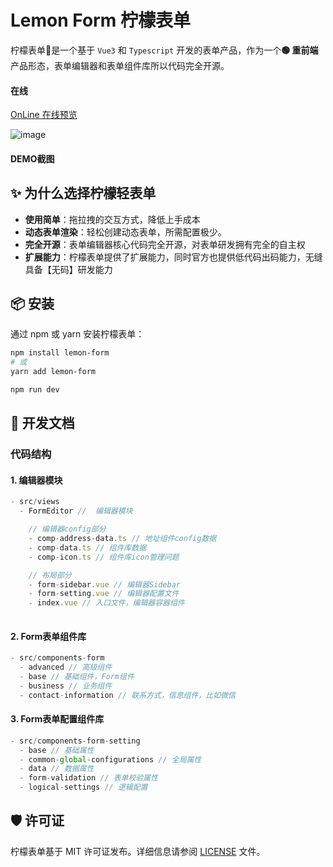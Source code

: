 # Lemon Form 柠檬表单


柠檬表单🍋是一个基于 `Vue3` 和 ` Typescript ` 开发的表单产品，作为一个<b>🟢 重前端</b>产品形态，表单编辑器和表单组件库所以代码完全开源。

#### 在线

[OnLine 在线预览](bojue.github.io/lemon-form/)

![image](https://github.com/user-attachments/assets/ba8f1494-3cab-4053-a672-fdb7da88d1c3)

#### DEMO截图


## ✨ 为什么选择柠檬轻表单

- **使用简单**：拖拉拽的交互方式，降低上手成本
- **动态表单渲染**：轻松创建动态表单，所需配置极少。
- **完全开源**：表单编辑器核心代码完全开源，对表单研发拥有完全的自主权
- **扩展能力**：柠檬表单提供了扩展能力，同时官方也提供低代码出码能力，无缝具备【无码】研发能力



## 📦 安装

通过 npm 或 yarn 安装柠檬表单：

```bash
npm install lemon-form
# 或
yarn add lemon-form

npm run dev
```


## 📖 开发文档
<!-- 有关详细用法和高级功能，请参阅 [柠檬表单文档](https://github.com/bojue/lemon-form/wiki)。
 -->
### 代码结构

#### 1. 编辑器模块
```js
- src/views
  - FormEditor //  编辑器模块

    // 编辑器config部分
    - comp-address-data.ts // 地址组件config数据
    - comp-data.ts // 组件库数据
    - comp-icon.ts // 组件库icon管理问题

    // 布局部分
    - form-sidebar.vue // 编辑器Sidebar
    - form-setting.vue // 编辑器配置文件
    - index.vue // 入口文件，编辑器容器组件
    
```

#### 2. Form表单组件库
```js
- src/components-form
  - advanced // 高级组件
  - base // 基础组件，Form组件
  - business // 业务组件
  - contact-information // 联系方式，信息组件，比如微信

```

#### 3. Form表单配置组件库
```js
- src/components-form-setting
  - base // 基础属性
  - common-global-configurations // 全局属性
  - data // 数据属性
  - form-validation // 表单校验属性
  - logical-settings // 逻辑配置

```

## 🛡️ 许可证

柠檬表单基于 MIT 许可证发布。详细信息请参阅 [LICENSE](https://github.com/bojue/lemon-form/blob/main/LICENSE) 文件。

